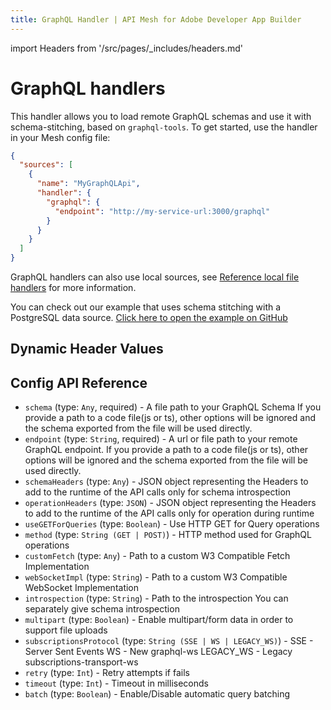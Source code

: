 ```yaml
---
title: GraphQL Handler | API Mesh for Adobe Developer App Builder
---
```

import Headers from '/src/pages/_includes/headers.md'

# GraphQL handlers

This handler allows you to load remote GraphQL schemas and use it with schema-stitching, based on `graphql-tools`. To get started, use the handler in your Mesh config file:

```json
{
  "sources": [
    {
      "name": "MyGraphQLApi",
      "handler": {
        "graphql": {
          "endpoint": "http://my-service-url:3000/graphql"
        }
      }
    }
  ]
}
```

GraphQL handlers can also use local sources, see [Reference local file handlers](../handlers/index.md#reference-local-files-in-handlers) for more information.

<InlineAlert variant="info" slots="text"/>

You can check out our example that uses schema stitching with a PostgreSQL data source.
[Click here to open the example on GitHub](https://github.com/Urigo/graphql-mesh/tree/master/examples/postgres-geodb)

## Dynamic Header Values

<Headers />

<!-- Mesh can take dynamic values from the GraphQL Context or the environmental variables.

The expression inside dynamic values should be as in JS.

### From Context

```json
{
  "sources": [
    {
      "name": "MyGraphQLApi",
      "handler": {
        "graphql": {
          "endpoint": "http://my-service-url:3000/graphql",
          "operationHeaders": {
            "Authorization": "Bearer {context.headers['x-my-api-token']}"
          }
        }
      }
    }
  ]
}
```

### From Environment Variable

```json
{
  "sources": [
    {
      "name": "MyGraphQLApi",
      "handler": {
        "graphql": {
          "endpoint": "http://my-service-url:3000/graphql",
          "operationHeaders": {
            "Authorization": "Bearer {env.MY_API_TOKEN}"
          }
        }
      }
    }
  ]
}
```
 -->
## Config API Reference

-  `schema` (type: `Any`, required) - A file path to your GraphQL Schema
If you provide a path to a code file(js or ts),
other options will be ignored and the schema exported from the file will be used directly.
-  `endpoint` (type: `String`, required) - A url or file path to your remote GraphQL endpoint.
If you provide a path to a code file(js or ts),
other options will be ignored and the schema exported from the file will be used directly.
-  `schemaHeaders` (type: `Any`) - JSON object representing the Headers to add to the runtime of the API calls only for schema introspection
-  `operationHeaders` (type: `JSON`) - JSON object representing the Headers to add to the runtime of the API calls only for operation during runtime
-  `useGETForQueries` (type: `Boolean`) - Use HTTP GET for Query operations
-  `method` (type: `String (GET | POST)`) - HTTP method used for GraphQL operations
-  `customFetch` (type: `Any`) - Path to a custom W3 Compatible Fetch Implementation
-  `webSocketImpl` (type: `String`) - Path to a custom W3 Compatible WebSocket Implementation
-  `introspection` (type: `String`) - Path to the introspection
You can separately give schema introspection
-  `multipart` (type: `Boolean`) - Enable multipart/form data in order to support file uploads
-  `subscriptionsProtocol` (type: `String (SSE | WS | LEGACY_WS)`) - SSE - Server Sent Events
WS - New graphql-ws
LEGACY_WS - Legacy subscriptions-transport-ws
-  `retry` (type: `Int`) - Retry attempts if fails
-  `timeout` (type: `Int`) - Timeout in milliseconds
-  `batch` (type: `Boolean`) - Enable/Disable automatic query batching

